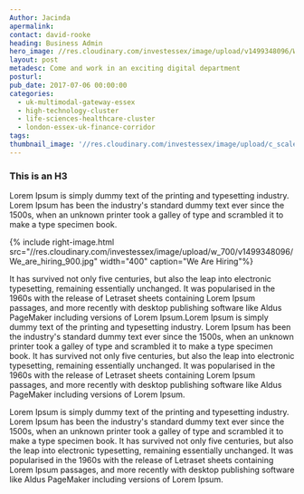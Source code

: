 ```yaml
---
Author: Jacinda
apermalink:
contact: david-rooke
heading: Business Admin
hero_image: //res.cloudinary.com/investessex/image/upload/v1499348096/We_are_hiring_900.jpg
layout: post
metadesc: Come and work in an exciting digital department
posturl:
pub_date: 2017-07-06 00:00:00
categories:
  - uk-multimodal-gateway-essex
  - high-technology-cluster
  - life-sciences-healthcare-cluster
  - london-essex-uk-finance-corridor
tags:
thumbnail_image: '//res.cloudinary.com/investessex/image/upload/c_scale,g_center,h_165,w_165/v1499348096/We_are_hiring_900.jpg'
---
```


### This is an H3


Lorem Ipsum is simply dummy text of the printing and typesetting industry. Lorem Ipsum has been the industry's standard dummy text ever since the 1500s, when an unknown printer took a galley of type and scrambled it to make a type specimen book.

{% include right-image.html src="//res.cloudinary.com/investessex/image/upload/w_700/v1499348096/We_are_hiring_900.jpg" width="400" caption="We Are Hiring"%}

It has survived not only five centuries, but also the leap into electronic typesetting, remaining essentially unchanged. It was popularised in the 1960s with the release of Letraset sheets containing Lorem Ipsum passages, and more recently with desktop publishing software like Aldus PageMaker including versions of Lorem Ipsum.Lorem Ipsum is simply dummy text of the printing and typesetting industry. Lorem Ipsum has been the industry's standard dummy text ever since the 1500s, when an unknown printer took a galley of type and scrambled it to make a type specimen book. It has survived not only five centuries, but also the leap into electronic typesetting, remaining essentially unchanged. It was popularised in the 1960s with the release of Letraset sheets containing Lorem Ipsum passages, and more recently with desktop publishing software like Aldus PageMaker including versions of Lorem Ipsum.

Lorem Ipsum is simply dummy text of the printing and typesetting industry. Lorem Ipsum has been the industry's standard dummy text ever since the 1500s, when an unknown printer took a galley of type and scrambled it to make a type specimen book. It has survived not only five centuries, but also the leap into electronic typesetting, remaining essentially unchanged. It was popularised in the 1960s with the release of Letraset sheets containing Lorem Ipsum passages, and more recently with desktop publishing software like Aldus PageMaker including versions of Lorem Ipsum.